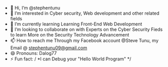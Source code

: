 - 👋 Hi, I’m @stephentunu
- 👀 I’m interested in Cyber security, Web development and other related fields
- 🌱 I’m currently learning Learning Front-End Web Development
- 💞️ I’m looking to collaborate on with Experts on the Cyber Security Fieds to learn More on the Security Technology Advancement
- 📫 How to reach me Through my Facebook account @Steve Tunu, my Email @ stephentunu09@gmail.com
- 😄 Pronouns: Dalog77
- ⚡ Fun fact: / *I can Debug your "Hello World Program" */

<!---
stephentunu/stephentunu is a ✨ special ✨ repository because its `README.md` (this file) appears on your GitHub profile.
You can click the Preview link to take a look at your changes.
--->

